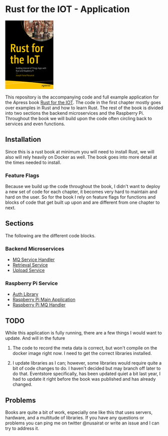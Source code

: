 # Rust for the IOT - Application

![Rust IOT](/assets/book.jpg)

This repository is the accompanying code and full example application for the Apress book [Rust for the IOT](https://www.apress.com/us/book/9781484258590). The code in the first chapter mostly goes over examples in Rust and how to learn Rust. The rest of the book is divided into two sections the backend microservices and the Raspberry Pi. Throughout the book we will build upon the code often circling back to services and even functions. 

## Installation

Since this is a rust book at minimum you will need to install Rust, we will also will rely heavily on Docker as well. The book goes into more detail at the times needed to install.

### Feature Flags

Because we build up the code throughout the book, I didn't want to deploy a new set of code for each chapter, it becomes very hard to maintain and hard on the user. So for the book I rely on feature flags for functions and blocks of code that get built up upon and are different from one chapter to next.

## Sections

The following are the different code blocks.

### Backend Microservices
- [MQ Service Handler](mqtt_service/)
- [Retrieval Service](retrieval_svc/)
- [Upload Service](upload_svc/)

### Raspberry Pi Service
- [Auth Library](rasp-auth/)
- [Raspberry Pi Main Application](rasp-pi-app-master/)
- [Raspberry Pi MQ Handler](rasp-pi-mq/)

## TODO

While this application is fully running, there are a few things I would want to update. And will in the future

1. The code to record the meta data is correct, but won't compile on the docker image right now. I need to get the correct libraries installed.

2. I update libraries as I can; however, some libraries would require quite a bit of code changes to do. I haven't decided but may branch off later to do that. Eventstore specifically, has been updated quiet a bit last year, I had to update it right before the book was published and has already changed.

## Problems

Books are quite a bit of work, especially one like this that uses servers, hardware, and a multitude of libraries. If you have any questions or problems you can ping me on twitter @nusairat or write an issue and I can try to address it.